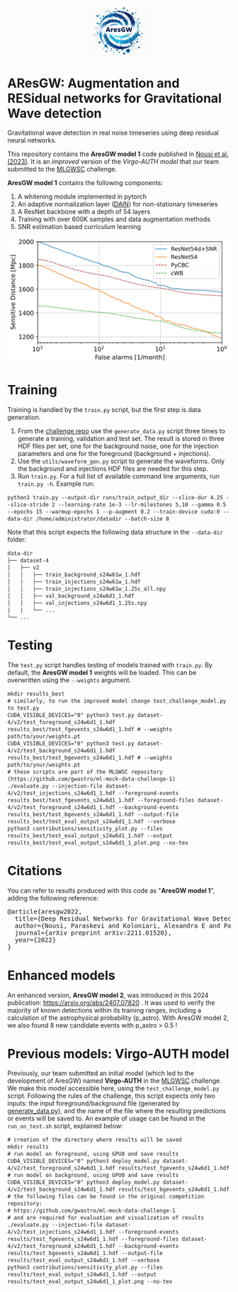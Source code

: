 
<div style="text-align: center;">
  <img src="doc/ARESGW-LOGO.PNG" alt="ARESGW Logo" style="width: 30%; height: auto;">
</div>

# AResGW: Augmentation and RESidual networks for Gravitational Wave detection
Gravitational wave detection in real noise timeseries using deep residual neural networks.

This repository contains the **AresGW model 1** code published in [Nousi et al. (2023)](https://journals.aps.org/prd/abstract/10.1103/PhysRevD.108.024022). It is an *improved* version of the *Virgo-AUTH model* that our team submitted to the [MLGWSC](https://github.com/gwastro/ml-mock-data-challenge-1) challenge.

**AresGW model 1** contains the following components:
1. A whitening module implemented in pytorch
2. An adaptive normalization layer ([DAIN](https://github.com/passalis/dain)) for non-stationary timeseries
3. A ResNet backbone with a depth of 54 layers
4. Training with over 600K samples and data augmentation methods
5. SNR estimation based curriculum learning

![Sensitive distance vs FAR plot](doc/sensitivity_plot.png)

# Training

Training is handled by the `train.py` script, but the first step is data generation. 
1. From the [challenge repo](https://github.com/gwastro/ml-mock-data-challenge-1) use the `generate_data.py` script three times to generate a training, validation and test set. The result is stored in three HDF files per set, one for the background noise, one for the injection parameters and one for the foreground (background + injections).
2. Use the `utils/waveform_gen.py` script to generate the waveforms. Only the background and injections HDF files are needed for this step.
3. Run `train.py`. For a full list of available command line arguments, run `train.py -h`. Example run:
```shell
python3 train.py --output-dir runs/train_output_dir --slice-dur 4.25 --slice-stride 2 --learning-rate 1e-3 --lr-milestones 5,10 --gamma 0.5 --epochs 15 --warmup-epochs 1 --p-augment 0.2 --train-device cuda:0 --data-dir /home/administrator/datadir --batch-size 8
```
Note that this script expects the following data structure in the `--data-dir` folder:
```
data-dir
├── dataset-4                    
│   ├── v2
│   │   ├── train_background_s24w61w_1.hdf
│   │   ├── train_injections_s24w61w_1.hdf
│   │   ├── train_injections_s24w61w_1.25s_all.npy
│   │   ├── val_background_s24w6d1_1.hdf
│   │   ├── val_injections_s24w6d1_1.25s.npy
|   |   └── ...
└── ...
```
# Testing

The `test.py` script handles testing of models trained with `train.py`. By default, the **AresGW model 1** weights will be loaded. This can be overwritten using the `--weights` argument.

```shell
mkdir results_best
# similarly, to run the improved model change test_challenge_model.py to test.py
CUDA_VISIBLE_DEVICES="0" python3 test.py dataset-4/v2/test_foreground_s24w6d1_1.hdf results_best/test_fgevents_s24w6d1_1.hdf # --weights path/to/your/weights.pt
CUDA_VISIBLE_DEVICES="0" python3 test.py dataset-4/v2/test_background_s24w6d1_1.hdf results_best/test_bgevents_s24w6d1_1.hdf # --weights path/to/your/weights.pt
# these scripts are part of the MLGWSC repository (https://github.com/gwastro/ml-mock-data-challenge-1)
./evaluate.py --injection-file dataset-4/v2/test_injections_s24w6d1_1.hdf --foreground-events results_best/test_fgevents_s24w6d1_1.hdf --foreground-files dataset-4/v2/test_foreground_s24w6d1_1.hdf --background-events results_best/test_bgevents_s24w6d1_1.hdf --output-file results_best/test_eval_output_s24w6d1_1.hdf --verbose
python3 contributions/sensitivity_plot.py --files results_best/test_eval_output_s24w6d1_1.hdf --output results_best/test_eval_output_s24w6d1_1_plot.png --no-tex
```

# Citations

You can refer to results produced with this code as "**AresGW model 1**", adding the following reference:

<pre>
@article{aresgw2022,
  title={Deep Residual Networks for Gravitational Wave Detection},
  author={Nousi, Paraskevi and Koloniari, Alexandra E and Passalis, Nikolaos and Iosif, Panagiotis and Stergioulas, Nikolaos and Tefas, Anastasios},
  journal={arXiv preprint arXiv:2211.01520},
  year={2022}
}
</pre>

# Enhanced models

An enhanced version, **AresGW model 2**,  was introduced in this 2024 publication: https://arxiv.org/abs/2407.07820 . It was used to verify the majority of known detections within its training ranges, including a calculation of the astrophysical probability (p_astro). With AresGW model 2, we also found 8 new candidate events with p_astro > 0.5 ! 


# Previous models: Virgo-AUTH model

Previously, our team submitted an initial model (which led to the development of AresGW) named **Virgo-AUTH** in the [MLGWSC](https://github.com/gwastro/ml-mock-data-challenge-1) challenge. We make this model accessible here, using the `test_challenge_model.py` script. Following the rules of the challenge, this script expects only two inputs: the input foreground/background file (generated by [generate_data.py](https://github.com/gwastro/ml-mock-data-challenge-1/generate_data.py)), and the name of the file where the resulting predictions or events will be saved to.
An example of usage can be found in the `run_on_test.sh` script, explained below:
```shell
# creation of the directory where results will be saved
mkdir results
# run model on foreground, using GPU0 and save results
CUDA_VISIBLE_DEVICES="0" python3 deploy_model.py dataset-4/v2/test_foreground_s24w6d1_1.hdf results/test_fgevents_s24w6d1_1.hdf
# run model on background, using GPU0 and save results
CUDA_VISIBLE_DEVICES="0" python3 deploy_model.py dataset-4/v2/test_background_s24w6d1_1.hdf results/test_bgevents_s24w6d1_1.hdf
# the following files can be found in the original competition repository:
# https://github.com/gwastro/ml-mock-data-challenge-1
# and are required for evaluation and visualization of results
./evaluate.py --injection-file dataset-4/v2/test_injections_s24w6d1_1.hdf --foreground-events results/test_fgevents_s24w6d1_1.hdf --foreground-files dataset-4/v2/test_foreground_s24w6d1_1.hdf --background-events results/test_bgevents_s24w6d1_1.hdf --output-file results/test_eval_output_s24w6d1_1.hdf --verbose
python3 contributions/sensitivity_plot.py --files results/test_eval_output_s24w6d1_1.hdf --output results/test_eval_output_s24w6d1_1_plot.png --no-tex
```

